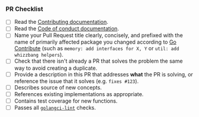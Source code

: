
### PR Checklist

- [ ] Read the [Contributing documentation](https://github.com/tmc/langchaingo/blob/main/CONTRIBUTING.md).
- [ ] Read the [Code of conduct documentation](https://github.com/tmc/langchaingo/blob/main/CODE_OF_CONDUCT.md).
- [ ] Name your Pull Request title clearly, concisely, and prefixed with the name of primarily affected package you changed according to [Go Contribute](https://go.dev/doc/contribute#commit_messages) (such as `memory: add interfaces for X, Y` or `util: add whizzbang helpers`).
- [ ] Check that there isn't already a PR that solves the problem the same way to avoid creating a duplicate.
- [ ] Provide a description in this PR that addresses **what** the PR is solving, or reference the issue that it solves (e.g. `fixes #123`).
- [ ] Describes source of new concepts.
- [ ] References existing implementations as appropriate.
- [ ] Contains test coverage for new functions.
- [ ] Passes all [`golangci-lint`](https://golangci-lint.run/) checks.
